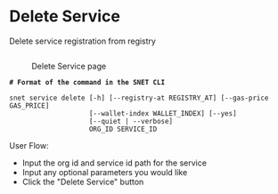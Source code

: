 # Delete Service

Delete service registration from registry

<figure><img src="../../../.gitbook/assets/Screenshot 2024-08-17 at 6.06.52 PM.png" alt=""><figcaption><p>Delete Service page</p></figcaption></figure>

<pre class="language-bash"><code class="lang-bash"><strong># Format of the command in the SNET CLI
</strong>
snet service delete [-h] [--registry-at REGISTRY_AT] [--gas-price GAS_PRICE]
                    [--wallet-index WALLET_INDEX] [--yes]
                    [--quiet | --verbose]
                    ORG_ID SERVICE_ID
</code></pre>

User Flow:

* Input the org id and service id path for the service
* Input any optional parameters you would like
* Click the "Delete Service" button
